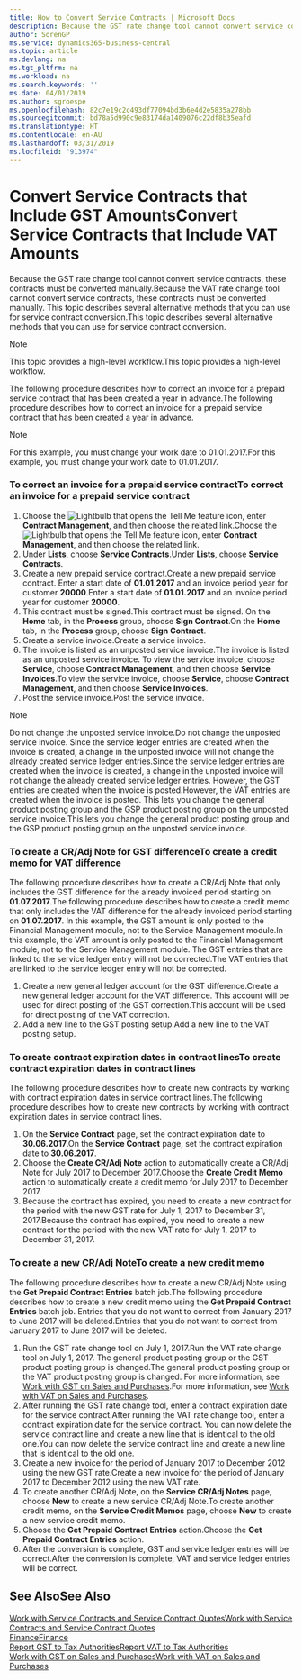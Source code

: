 ```yaml
---
title: How to Convert Service Contracts | Microsoft Docs
description: Because the GST rate change tool cannot convert service contracts, these contracts must be converted manually. This topic describes several alternative methods that you can use for service contract conversion.
author: SorenGP
ms.service: dynamics365-business-central
ms.topic: article
ms.devlang: na
ms.tgt_pltfrm: na
ms.workload: na
ms.search.keywords: ''
ms.date: 04/01/2019
ms.author: sgroespe
ms.openlocfilehash: 82c7e19c2c493df77094bd3b6e4d2e5835a278bb
ms.sourcegitcommit: bd78a5d990c9e83174da1409076c22df8b35eafd
ms.translationtype: HT
ms.contentlocale: en-AU
ms.lasthandoff: 03/31/2019
ms.locfileid: "913974"
---
```

# <a name="convert-service-contracts-that-include-vat-amounts"></a><span data-ttu-id="3284f-104">Convert Service Contracts that Include GST Amounts</span><span class="sxs-lookup"><span data-stu-id="3284f-104">Convert Service Contracts that Include VAT Amounts</span></span>
<span data-ttu-id="3284f-105">Because the GST rate change tool cannot convert service contracts, these contracts must be converted manually.</span><span class="sxs-lookup"><span data-stu-id="3284f-105">Because the VAT rate change tool cannot convert service contracts, these contracts must be converted manually.</span></span> <span data-ttu-id="3284f-106">This topic describes several alternative methods that you can use for service contract conversion.</span><span class="sxs-lookup"><span data-stu-id="3284f-106">This topic describes several alternative methods that you can use for service contract conversion.</span></span>  

> [!NOTE]  
>  <span data-ttu-id="3284f-107">This topic provides a high-level workflow.</span><span class="sxs-lookup"><span data-stu-id="3284f-107">This topic provides a high-level workflow.</span></span>  

 <span data-ttu-id="3284f-108">The following procedure describes how to correct an invoice for a prepaid service contract that has been created a year in advance.</span><span class="sxs-lookup"><span data-stu-id="3284f-108">The following procedure describes how to correct an invoice for a prepaid service contract that has been created a year in advance.</span></span>  

> [!NOTE]  
>  <span data-ttu-id="3284f-109">For this example, you must change your work date to 01.01.2017.</span><span class="sxs-lookup"><span data-stu-id="3284f-109">For this example, you must change your work date to 01.01.2017.</span></span>  

### <a name="to-correct-an-invoice-for-a-prepaid-service-contract"></a><span data-ttu-id="3284f-110">To correct an invoice for a prepaid service contract</span><span class="sxs-lookup"><span data-stu-id="3284f-110">To correct an invoice for a prepaid service contract</span></span>  
1. <span data-ttu-id="3284f-111">Choose the ![Lightbulb that opens the Tell Me feature](media/ui-search/search_small.png "Tell me what you want to do") icon, enter **Contract Management**, and then choose the related link.</span><span class="sxs-lookup"><span data-stu-id="3284f-111">Choose the ![Lightbulb that opens the Tell Me feature](media/ui-search/search_small.png "Tell me what you want to do") icon, enter **Contract Management**, and then choose the related link.</span></span>  
2. <span data-ttu-id="3284f-112">Under **Lists**, choose **Service Contracts**.</span><span class="sxs-lookup"><span data-stu-id="3284f-112">Under **Lists**, choose **Service Contracts**.</span></span>  
3. <span data-ttu-id="3284f-113">Create a new prepaid service contract.</span><span class="sxs-lookup"><span data-stu-id="3284f-113">Create a new prepaid service contract.</span></span> <span data-ttu-id="3284f-114">Enter a start date of **01.01.2017** and an invoice period year for customer **20000**.</span><span class="sxs-lookup"><span data-stu-id="3284f-114">Enter a start date of **01.01.2017** and an invoice period year for customer **20000**.</span></span>  
4. <span data-ttu-id="3284f-115">This contract must be signed.</span><span class="sxs-lookup"><span data-stu-id="3284f-115">This contract must be signed.</span></span> <span data-ttu-id="3284f-116">On the **Home** tab, in the **Process** group, choose **Sign Contract**.</span><span class="sxs-lookup"><span data-stu-id="3284f-116">On the **Home** tab, in the **Process** group, choose **Sign Contract**.</span></span>  
5. <span data-ttu-id="3284f-117">Create a service invoice.</span><span class="sxs-lookup"><span data-stu-id="3284f-117">Create a service invoice.</span></span>
6. <span data-ttu-id="3284f-118">The invoice is listed as an unposted service invoice.</span><span class="sxs-lookup"><span data-stu-id="3284f-118">The invoice is listed as an unposted service invoice.</span></span> <span data-ttu-id="3284f-119">To view the service invoice, choose **Service**, choose **Contract Management**, and then choose **Service Invoices**.</span><span class="sxs-lookup"><span data-stu-id="3284f-119">To view the service invoice, choose **Service**, choose **Contract Management**, and then choose **Service Invoices**.</span></span>  
7. <span data-ttu-id="3284f-120">Post the service invoice.</span><span class="sxs-lookup"><span data-stu-id="3284f-120">Post the service invoice.</span></span>  

> [!NOTE]  
>  <span data-ttu-id="3284f-121">Do not change the unposted service invoice.</span><span class="sxs-lookup"><span data-stu-id="3284f-121">Do not change the unposted service invoice.</span></span> <span data-ttu-id="3284f-122">Since the service ledger entries are created when the invoice is created, a change in the unposted invoice will not change the already created service ledger entries.</span><span class="sxs-lookup"><span data-stu-id="3284f-122">Since the service ledger entries are created when the invoice is created, a change in the unposted invoice will not change the already created service ledger entries.</span></span> <span data-ttu-id="3284f-123">However, the GST entries are created when the invoice is posted.</span><span class="sxs-lookup"><span data-stu-id="3284f-123">However, the VAT entries are created when the invoice is posted.</span></span> <span data-ttu-id="3284f-124">This lets you change the general product posting group and the GSP product posting group on the unposted service invoice.</span><span class="sxs-lookup"><span data-stu-id="3284f-124">This lets you change the general product posting group and the GSP product posting group on the unposted service invoice.</span></span>  

### <a name="to-create-a-credit-memo-for-vat-difference"></a><span data-ttu-id="3284f-125">To create a CR/Adj Note for GST difference</span><span class="sxs-lookup"><span data-stu-id="3284f-125">To create a credit memo for VAT difference</span></span>  
<span data-ttu-id="3284f-126">The following procedure describes how to create a CR/Adj Note that only includes the GST difference for the already invoiced period starting on **01.07.2017**.</span><span class="sxs-lookup"><span data-stu-id="3284f-126">The following procedure describes how to create a credit memo that only includes the VAT difference for the already invoiced period starting on **01.07.2017**.</span></span> <span data-ttu-id="3284f-127">In this example, the GST amount is only posted to the Financial Management module, not to the Service Management module.</span><span class="sxs-lookup"><span data-stu-id="3284f-127">In this example, the VAT amount is only posted to the Financial Management module, not to the Service Management module.</span></span> <span data-ttu-id="3284f-128">The GST entries that are linked to the service ledger entry will not be corrected.</span><span class="sxs-lookup"><span data-stu-id="3284f-128">The VAT entries that are linked to the service ledger entry will not be corrected.</span></span>  

1. <span data-ttu-id="3284f-129">Create a new general ledger account for the GST difference.</span><span class="sxs-lookup"><span data-stu-id="3284f-129">Create a new general ledger account for the VAT difference.</span></span> <span data-ttu-id="3284f-130">This account will be used for direct posting of the GST correction.</span><span class="sxs-lookup"><span data-stu-id="3284f-130">This account will be used for direct posting of the VAT correction.</span></span>  
2. <span data-ttu-id="3284f-131">Add a new line to the GST posting setup.</span><span class="sxs-lookup"><span data-stu-id="3284f-131">Add a new line to the VAT posting setup.</span></span>  

### <a name="to-create-contract-expiration-dates-in-contract-lines"></a><span data-ttu-id="3284f-132">To create contract expiration dates in contract lines</span><span class="sxs-lookup"><span data-stu-id="3284f-132">To create contract expiration dates in contract lines</span></span>  
<span data-ttu-id="3284f-133">The following procedure describes how to create new contracts by working with contract expiration dates in service contract lines.</span><span class="sxs-lookup"><span data-stu-id="3284f-133">The following procedure describes how to create new contracts by working with contract expiration dates in service contract lines.</span></span>  

1. <span data-ttu-id="3284f-134">On the **Service Contract** page, set the contract expiration date to **30.06.2017**.</span><span class="sxs-lookup"><span data-stu-id="3284f-134">On the **Service Contract** page, set the contract expiration date to **30.06.2017**.</span></span>  
2. <span data-ttu-id="3284f-135">Choose the **Create CR/Adj Note** action to automatically create a CR/Adj Note for July 2017 to December 2017.</span><span class="sxs-lookup"><span data-stu-id="3284f-135">Choose the **Create Credit Memo** action to automatically create a credit memo for July 2017 to December 2017.</span></span>  
3. <span data-ttu-id="3284f-136">Because the contract has expired, you need to create a new contract for the period with the new GST rate for July 1, 2017 to December 31, 2017.</span><span class="sxs-lookup"><span data-stu-id="3284f-136">Because the contract has expired, you need to create a new contract for the period with the new VAT rate for July 1, 2017 to December 31, 2017.</span></span>  

### <a name="to-create-a-new-credit-memo"></a><span data-ttu-id="3284f-137">To create a new CR/Adj Note</span><span class="sxs-lookup"><span data-stu-id="3284f-137">To create a new credit memo</span></span>  
<span data-ttu-id="3284f-138">The following procedure describes how to create a new CR/Adj Note using the **Get Prepaid Contract Entries** batch job.</span><span class="sxs-lookup"><span data-stu-id="3284f-138">The following procedure describes how to create a new credit memo using the **Get Prepaid Contract Entries** batch job.</span></span> <span data-ttu-id="3284f-139">Entries that you do not want to correct from January 2017 to June 2017 will be deleted.</span><span class="sxs-lookup"><span data-stu-id="3284f-139">Entries that you do not want to correct from January 2017 to June 2017 will be deleted.</span></span>  

1. <span data-ttu-id="3284f-140">Run the GST rate change tool on July 1, 2017.</span><span class="sxs-lookup"><span data-stu-id="3284f-140">Run the VAT rate change tool on July 1, 2017.</span></span> <span data-ttu-id="3284f-141">The general product posting group or the GST product posting group is changed.</span><span class="sxs-lookup"><span data-stu-id="3284f-141">The general product posting group or the VAT product posting group is changed.</span></span> <span data-ttu-id="3284f-142">For more information, see [Work with GST on Sales and Purchases](finance-work-with-vat.md).</span><span class="sxs-lookup"><span data-stu-id="3284f-142">For more information, see [Work with VAT on Sales and Purchases](finance-work-with-vat.md).</span></span>  
2. <span data-ttu-id="3284f-143">After running the GST rate change tool, enter a contract expiration date for the service contract.</span><span class="sxs-lookup"><span data-stu-id="3284f-143">After running the VAT rate change tool, enter a contract expiration date for the service contract.</span></span> <span data-ttu-id="3284f-144">You can now delete the service contract line and create a new line that is identical to the old one.</span><span class="sxs-lookup"><span data-stu-id="3284f-144">You can now delete the service contract line and create a new line that is identical to the old one.</span></span>  
3. <span data-ttu-id="3284f-145">Create a new invoice for the period of January 2017 to December 2012 using the new GST rate.</span><span class="sxs-lookup"><span data-stu-id="3284f-145">Create a new invoice for the period of January 2017 to December 2012 using the new VAT rate.</span></span>  
4. <span data-ttu-id="3284f-146">To create another CR/Adj Note, on the **Service CR/Adj Notes** page, choose **New** to create a new service CR/Adj Note.</span><span class="sxs-lookup"><span data-stu-id="3284f-146">To create another credit memo, on the **Service Credit Memos** page, choose **New** to create a new service credit memo.</span></span>  
5. <span data-ttu-id="3284f-147">Choose the **Get Prepaid Contract Entries** action.</span><span class="sxs-lookup"><span data-stu-id="3284f-147">Choose the **Get Prepaid Contract Entries** action.</span></span>  
6. <span data-ttu-id="3284f-148">After the conversion is complete, GST and service ledger entries will be correct.</span><span class="sxs-lookup"><span data-stu-id="3284f-148">After the conversion is complete, VAT and service ledger entries will be correct.</span></span>  

## <a name="see-also"></a><span data-ttu-id="3284f-149">See Also</span><span class="sxs-lookup"><span data-stu-id="3284f-149">See Also</span></span>  
[<span data-ttu-id="3284f-150">Work with Service Contracts and Service Contract Quotes</span><span class="sxs-lookup"><span data-stu-id="3284f-150">Work with Service Contracts and Service Contract Quotes</span></span>](service-how-to-create-service-contracts-and-service-contract-quotes.md)  
[<span data-ttu-id="3284f-151">Finance</span><span class="sxs-lookup"><span data-stu-id="3284f-151">Finance</span></span>](finance.md)  
[<span data-ttu-id="3284f-152">Report GST to Tax Authorities</span><span class="sxs-lookup"><span data-stu-id="3284f-152">Report VAT to Tax Authorities</span></span>](finance-how-report-vat.md)  
[<span data-ttu-id="3284f-153">Work with GST on Sales and Purchases</span><span class="sxs-lookup"><span data-stu-id="3284f-153">Work with VAT on Sales and Purchases</span></span>](finance-work-with-vat.md)  

